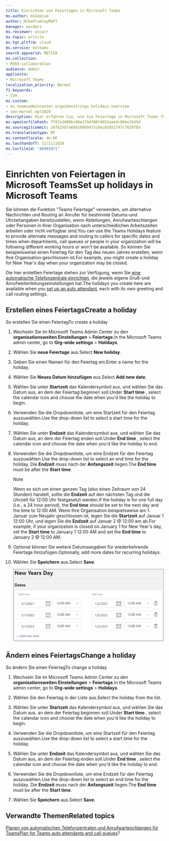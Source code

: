 ```yaml
---
title: Einrichten von Feiertagen in Microsoft Teams
ms.author: mikeplum
author: MikePlumleyMSFT
manager: serdars
ms.reviewer: oscarr
ms.topic: article
ms.tgt.pltfrm: cloud
ms.service: msteams
search.appverid: MET150
ms.collection:
- M365-collaboration
audience: Admin
appliesto:
- Microsoft Teams
localization_priority: Normal
f1.keywords:
- CSH
ms.custom:
- ms.teamsadmincenter.orgwidesettings.holidays.overview
- seo-marvel-apr2020
description: Hier erfahren Sie, wie Sie Feiertage in Microsoft Teams für die Verwendung mit ihren automatischen Telefonzentralen einrichten.
ms.openlocfilehash: ff87a3888bc98e1794f8074052aae4c0bbe3545d
ms.sourcegitcommit: 247b2587a60b1609947310ec82d51f47cf829703
ms.translationtype: MT
ms.contentlocale: de-DE
ms.lasthandoff: 11/11/2020
ms.locfileid: "48993471"
---
```

# <a name="set-up-holidays-in-microsoft-teams"></a><span data-ttu-id="ab292-103">Einrichten von Feiertagen in Microsoft Teams</span><span class="sxs-lookup"><span data-stu-id="ab292-103">Set up holidays in Microsoft Teams</span></span>

<span data-ttu-id="ab292-104">Sie können die Funktion "Teams Feiertage" verwenden, um alternative Nachrichten und Routing an Anrufer für bestimmte Datums-und Uhrzeitangaben bereitzustellen, wenn Abteilungen, Anrufwarteschlangen oder Personen in Ihrer Organisation nach unterschiedlichen Arbeitszeiten arbeiten oder nicht verfügbar sind.</span><span class="sxs-lookup"><span data-stu-id="ab292-104">You can use the Teams Holidays feature to provide alternate messages and routing to callers for specific dates and times when departments, call queues or people in your organization will be following different working hours or won't be available.</span></span> <span data-ttu-id="ab292-105">So können Sie beispielsweise einen Feiertag für den Tag des neuen Jahres erstellen, wenn Ihre Organisation geschlossen ist.</span><span class="sxs-lookup"><span data-stu-id="ab292-105">For example, you might create a holiday for New Year's day when your organization may be closed.</span></span>

<span data-ttu-id="ab292-106">Die hier erstellten Feiertage stehen zur Verfügung, wenn Sie [eine automatische Telefonzentrale einrichten](create-a-phone-system-auto-attendant.md), die jeweils eigene Gruß-und Anrufweiterleitungseinstellungen hat.</span><span class="sxs-lookup"><span data-stu-id="ab292-106">The holidays you create here are available when you [set up an auto attendant](create-a-phone-system-auto-attendant.md), each with its own greeting and call routing settings.</span></span>

## <a name="create-a-holiday"></a><span data-ttu-id="ab292-107">Erstellen eines Feiertags</span><span class="sxs-lookup"><span data-stu-id="ab292-107">Create a holiday</span></span>

<span data-ttu-id="ab292-108">So erstellen Sie einen Feiertag</span><span class="sxs-lookup"><span data-stu-id="ab292-108">To create a holiday</span></span>

1. <span data-ttu-id="ab292-109">Wechseln Sie im Microsoft Teams Admin Center zu den **organisationsweiten Einstellungen**  >  **Feiertage**.</span><span class="sxs-lookup"><span data-stu-id="ab292-109">In the Microsoft Teams admin center, go to **Org-wide settings** > **Holidays**.</span></span>

2. <span data-ttu-id="ab292-110">Wählen Sie **neue Feiertage** aus.</span><span class="sxs-lookup"><span data-stu-id="ab292-110">Select **New holiday**.</span></span>

3. <span data-ttu-id="ab292-111">Geben Sie einen Namen für den Feiertag ein.</span><span class="sxs-lookup"><span data-stu-id="ab292-111">Enter a name for the holiday.</span></span>

4. <span data-ttu-id="ab292-112">Wählen Sie **Neues Datum hinzufügen** aus.</span><span class="sxs-lookup"><span data-stu-id="ab292-112">Select **Add new date**.</span></span>

5. <span data-ttu-id="ab292-113">Wählen Sie unter **Startzeit** das Kalendersymbol aus, und wählen Sie das Datum aus, an dem der Feiertag beginnen soll.</span><span class="sxs-lookup"><span data-stu-id="ab292-113">Under **Start time** , select the calendar icon and choose the date when you'd like the holiday to begin.</span></span>

6. <span data-ttu-id="ab292-114">Verwenden Sie die Dropdownliste, um eine Startzeit für den Feiertag auszuwählen.</span><span class="sxs-lookup"><span data-stu-id="ab292-114">Use the drop-down list to select a start time for the holiday.</span></span>

7. <span data-ttu-id="ab292-115">Wählen Sie unter **Endzeit** das Kalendersymbol aus, und wählen Sie das Datum aus, an dem der Feiertag enden soll.</span><span class="sxs-lookup"><span data-stu-id="ab292-115">Under **End time** , select the calendar icon and choose the date when you'd like the holiday to end.</span></span>

8. <span data-ttu-id="ab292-116">Verwenden Sie die Dropdownliste, um eine Endzeit für den Feiertag auszuwählen.</span><span class="sxs-lookup"><span data-stu-id="ab292-116">Use the drop-down list to select an end time for the holiday.</span></span> <span data-ttu-id="ab292-117">Die **Endzeit** muss nach der **Anfangszeit** liegen.</span><span class="sxs-lookup"><span data-stu-id="ab292-117">The **End time** must be after the **Start time**.</span></span>  

   > [!NOTE]
   > <span data-ttu-id="ab292-118">Wenn es sich um einen ganzen Tag (also einen Zeitraum von 24 Stunden) handelt, sollte die **Endzeit** auf den nächsten Tag und die Uhrzeit für 12:00 Uhr festgesetzt werden.</span><span class="sxs-lookup"><span data-stu-id="ab292-118">If the holiday is for one full day (i.e., a 24 hour period), the **End time** should be set to the next day and the time to 12:00 AM.</span></span> <span data-ttu-id="ab292-119">Wenn Ihre Organisation beispielsweise am 1. Januar zum Neujahr geschlossen ist, legen Sie die **Startzeit** auf Januar 1 12:00 Uhr, und legen Sie die **Endzeit** auf Januar 2 @ 12:00 am ab.</span><span class="sxs-lookup"><span data-stu-id="ab292-119">For example, if your organization is closed on January 1 for New Year's day, set the **Start time** to January 1 12:00 AM and set the **End time** to January 2 @ 12:00 AM.</span></span>

9. <span data-ttu-id="ab292-120">Optional können Sie weitere Datumsangaben für wiederkehrende Feiertage hinzufügen.</span><span class="sxs-lookup"><span data-stu-id="ab292-120">Optionally, add more dates for recurring holidays.</span></span>

10. <span data-ttu-id="ab292-121">Wählen Sie **Speichern** aus.</span><span class="sxs-lookup"><span data-stu-id="ab292-121">Select **Save**.</span></span>

    ![Screenshot der Benutzeroberfläche für Feiertage mit Datumsangaben, die für drei Jahre eingerichtet wurden](media/holidays-set-up.png)

## <a name="change-a-holiday"></a><span data-ttu-id="ab292-123">Ändern eines Feiertags</span><span class="sxs-lookup"><span data-stu-id="ab292-123">Change a holiday</span></span>

<span data-ttu-id="ab292-124">So ändern Sie einen Feiertag</span><span class="sxs-lookup"><span data-stu-id="ab292-124">To change a holiday</span></span>

1. <span data-ttu-id="ab292-125">Wechseln Sie im Microsoft Teams Admin Center zu den **organisationsweiten Einstellungen**  >  **Feiertage**.</span><span class="sxs-lookup"><span data-stu-id="ab292-125">In the Microsoft Teams admin center, go to **Org-wide settings** > **Holidays**.</span></span>

2. <span data-ttu-id="ab292-126">Wählen Sie den Feiertag in der Liste aus.</span><span class="sxs-lookup"><span data-stu-id="ab292-126">Select the holiday from the list.</span></span>

3. <span data-ttu-id="ab292-127">Wählen Sie unter **Startzeit** das Kalendersymbol aus, und wählen Sie das Datum aus, an dem der Feiertag beginnen soll.</span><span class="sxs-lookup"><span data-stu-id="ab292-127">Under **Start time** , select the calendar icon and choose the date when you'd like the holiday to begin.</span></span>

4. <span data-ttu-id="ab292-128">Verwenden Sie die Dropdownliste, um eine Startzeit für den Feiertag auszuwählen.</span><span class="sxs-lookup"><span data-stu-id="ab292-128">Use the drop-down list to select a start time for the holiday.</span></span>

5. <span data-ttu-id="ab292-129">Wählen Sie unter **Endzeit** das Kalendersymbol aus, und wählen Sie das Datum aus, an dem der Feiertag enden soll.</span><span class="sxs-lookup"><span data-stu-id="ab292-129">Under **End time** , select the calendar icon and choose the date when you'd like the holiday to end.</span></span> 

6. <span data-ttu-id="ab292-130">Verwenden Sie die Dropdownliste, um eine Endzeit für den Feiertag auszuwählen.</span><span class="sxs-lookup"><span data-stu-id="ab292-130">Use the drop-down list to select an end time for the holiday.</span></span> <span data-ttu-id="ab292-131">Die **Endzeit** muss nach der **Anfangszeit** liegen.</span><span class="sxs-lookup"><span data-stu-id="ab292-131">The **End time** must be after the **Start time**.</span></span>  

7. <span data-ttu-id="ab292-132">Wählen Sie **Speichern** aus.</span><span class="sxs-lookup"><span data-stu-id="ab292-132">Select **Save**.</span></span>

## <a name="related-topics"></a><span data-ttu-id="ab292-133">Verwandte Themen</span><span class="sxs-lookup"><span data-stu-id="ab292-133">Related topics</span></span>

<span data-ttu-id="ab292-134">[Planen von automatischen Telefonzentralen und Anrufwarteschlangen für Teams](plan-auto-attendant-call-queue.md)</span><span class="sxs-lookup"><span data-stu-id="ab292-134">[Plan for Teams auto attendants and call queues](plan-auto-attendant-call-queue.md)?</span></span>
